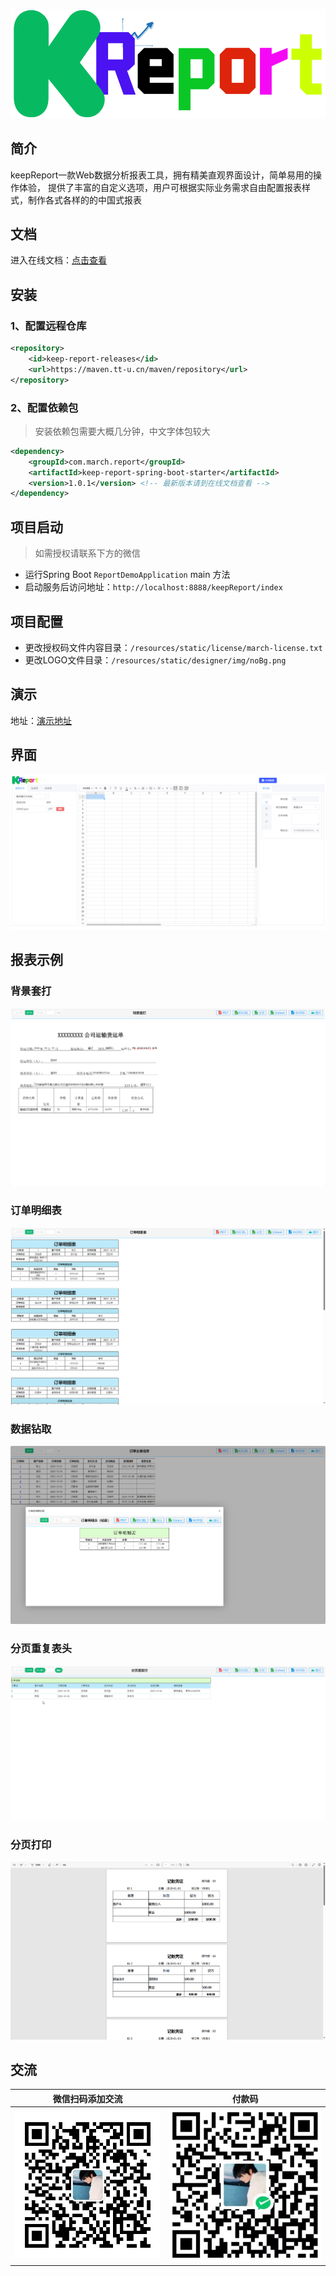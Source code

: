 ![LOGO](/images/logo.png)

## 简介
keepReport一款Web数据分析报表工具，拥有精美直观界面设计，简单易用的操作体验，
提供了丰富的自定义选项，用户可根据实际业务需求自由配置报表样式，制作各式各样的的中国式报表

## 文档

进入在线文档：[点击查看](https://wiki.tt-u.cn/)

## 安装

### 1、配置远程仓库
```xml
<repository>
    <id>keep-report-releases</id>
    <url>https://maven.tt-u.cn/maven/repository</url>
</repository>
```

### 2、配置依赖包
> 安装依赖包需要大概几分钟，中文字体包较大

```xml
<dependency>
    <groupId>com.march.report</groupId>
    <artifactId>keep-report-spring-boot-starter</artifactId>
    <version>1.0.1</version> <!-- 最新版本请到在线文档查看 -->
</dependency>
```

## 项目启动

> 如需授权请联系下方的微信

- 运行Spring Boot `ReportDemoApplication` main 方法
- 启动服务后访问地址：`http://localhost:8888/keepReport/index`

## 项目配置

- 更改授权码文件内容目录：`/resources/static/license/march-license.txt`
- 更改LOGO文件目录：`/resources/static/designer/img/noBg.png`

## 演示
地址：[演示地址](http://demo.tt-u.cn/keepReport/keepReport)

## 界面
![img.png](/images/img.png)

## 报表示例

### 背景套打
![背景套打](/images/bgImgReport.png)

### 订单明细表
![订单明细表](/images/orderDetails.png)

### 数据钻取
![数据钻取](/images/dataDrilling.png)

### 分页重复表头
![重复表头](/images/repeatHeader.png)

### 分页打印
![分页打印](/images/ledgerPrint.png)


## 交流
| 微信扫码添加交流                  | 付款码                          |
|---------------------------|------------------------------|
| ![输入图片说明](/images/wx.png) | ![输入图片说明](/images/wxpay.png) |